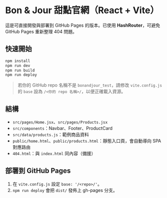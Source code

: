 # Bon & Jour 甜點官網（React + Vite）

這是可直接開發與部署到 GitHub Pages 的版本。已使用 **HashRouter**，可避免 GitHub Pages 重新整理 404 問題。

## 快速開始
```bash
npm install
npm run dev
npm run build
npm run deploy
```

> 若你的 GitHub repo 名稱不是 `bonandjour_test`，請修改 `vite.config.js` 的 `base` 設為 `/<你的 repo 名稱>/`，以便正確載入資源。

## 結構
- `src/pages/Home.jsx`、`src/pages/Products.jsx`
- `src/components`：Navbar、Footer、ProductCard
- `src/data/products.js`：範例商品資料
- `public/home.html`、`public/products.html`：靜態入口頁，會自動導向 SPA 對應路由
- `404.html`：與 `index.html` 同內容（備援）

## 部署到 GitHub Pages
1. 在 `vite.config.js` 設定 `base: '/<repo>/'`。
2. `npm run deploy` 會把 `dist/` 發佈上 gh-pages 分支。
